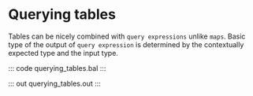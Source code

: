 # Querying tables

Tables can be nicely combined with `query expressions` unlike `maps`. Basic type of the output of
`query expression` is determined by the contextually expected type and the input type.

::: code querying_tables.bal :::

::: out querying_tables.out :::